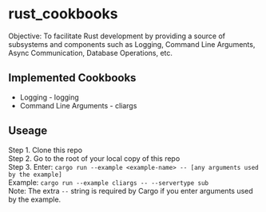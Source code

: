 # rust_cookbooks
Objective: To facilitate Rust development by providing a source of subsystems and components such as Logging, Command Line Arguments, Async Communication, Database Operations, etc.
## Implemented Cookbooks
* Logging - logging
* Command Line Arguments - cliargs
## Useage
Step 1. Clone this repo  
Step 2. Go to the root of your local copy of this repo  
Step 3. Enter: `cargo run --example <example-name> -- [any arguments used by the example]`  
Example: `cargo run --example cliargs -- --servertype sub`  
Note: The extra `--` string is required by Cargo if you enter arguments used by the example.  
